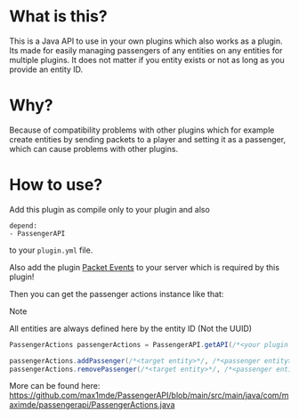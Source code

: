 # What is this?
This is a Java API to use in your own plugins which also works as a plugin.
Its made for easily managing passengers of any entities on any entities for multiple plugins.
It does not matter if you entity exists or not as long as you provide an entity ID.

# Why?
Because of compatibility problems with other plugins
which for example create entities by sending packets to a player and setting it as a passenger,
which can cause problems with other plugins.

# How to use?

Add this plugin as compile only to your plugin and also
```
depend:
- PassengerAPI
```
to your `plugin.yml` file.

Also add the plugin [Packet Events](https://www.spigotmc.org/resources/packetevents-api.80279/) to your server
which is required by this plugin!

Then you can get the passenger actions instance like that:

> [!NOTE]   
> All entities are always defined here by the entity ID (Not the UUID)

```java
PassengerActions passengerActions = PassengerAPI.getAPI(/*<your plugin main class instance>*/);

passengerActions.addPassenger(/*<target entity>*/, /*<passenger entity>*/);
passengerActions.removePassenger(/*<target entity>*/, /*<passenger entity>*/);
```

More can be found here:  
https://github.com/max1mde/PassengerAPI/blob/main/src/main/java/com/maximde/passengerapi/PassengerActions.java
